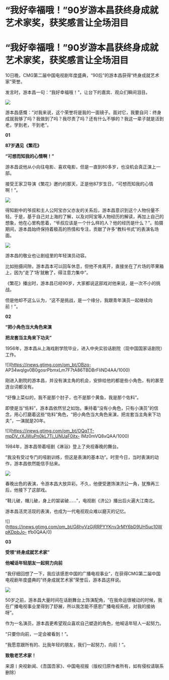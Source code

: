 # “我好幸福哦！”90岁游本昌获终身成就艺术家奖，获奖感言让全场泪目

# “我好幸福哦！”90岁游本昌获终身成就艺术家奖，获奖感言让全场泪目

10日晚，CMG第二届中国电视剧年度盛典，“90后”的游本昌获得“终身成就艺术家”荣誉。

发言时，游本昌一句：“我好幸福哦！”，让台下的嘉宾、观众们瞬间泪目。

![](https://inews.gtimg.com/om_bt/Gsr411EXjk817xa7eu7nkTwSWtEwn2BLVwbodqhxMkb0gAA/0)

游本昌感慨：“对我来说，这个荣誉将是我的一面镜子。面对它，我要自问：终身成就我够了吗？我做到了吗？我尽责了吗？还有什么不够的？我这一辈子就是活到老，学到老，干到老”。

**01**

**87岁遇见《繁花》**

**“可想而知我的心情啊！”**

游本昌说他从小向往电影、喜欢电影，但是一直到80多岁，也没机会真正演上一部。

接受王家卫导演《繁花》邀约的那天，正是他87岁生日，“可想而知我的心情啊！”。

![](https://inews.gtimg.com/om_bt/OcDKfBj6vtRJkdjrm0vLXjpmwOYlVBmGKoOORQXMtkufEAA/1000)

得知剧中的爷叔和主人公阿宝亦父亦友的关系后，游本昌意识到这个人物份量不轻。于是，基于自己对上海的了解，以及对阿宝等人物经历的解读，再加上自己的想象，他在心里构思着，“爷叔应该是一个什么样的人？他的经历是什么？”。拍摄期间，游本昌始终保持着极高的热情和专注，贡献了许多“教科书式”的表演名场面。

![](https://inews.gtimg.com/om_bt/GeMTuCuHnPCUENXJlKKEOf9SkyvcOmYShbiXqdaNmhc4UAA/0)

游本昌的敬业也让剧组里的年轻演员动容。

比如拍摄间隙，游本昌本可以回车休息，但他不肯离开，直接坐在了片场的苹果箱上，因为“走了‘场’就散了，得注意力集中”。

《繁花》播出时，游本昌已经90岁，大家都说这部戏对他来说，是一次不小的挑战。

但是他却不这么认为，“这不是挑战，是一个缘分，我跟青年演员一起继续向前！”。

**02**

**“把小角色当大角色来演**

**把龙套当主角来下功夫”**

1956年，游本昌从上海戏剧学院毕业，进入中央实验话剧院（现中国国家话剧院）工作。

![](https://inews.gtimg.com/om_bt/OBzq-
AP34wqIgv0B0gosrPbmxLm7F7tA86TBDBrFIiND4AA/1000)

刚进入剧院的游本昌，并没有演主角的机会，安排给他的都是些小角色，有的甚至连台词都没有。

“好像上菜似的，我不是那个肘子，也不是那个黄鱼，我是那个佐料”。

即使是当“佐料”，游本昌依然甘之如饴。秉持着“没有小角色，只有小演员”的信念，用心打磨着这些“佐料”角色，“把小角色当大角色来演，把龙套当主角来下功夫”，一演就是20年。

![](https://inews.gtimg.com/om_bt/OQqTT-mpDV_rXJWuPn0kL7Tj_UNUaF0itx-
IMz0mVQ8xQAA/1000)

1984年，游本昌带着哑剧《淋浴》登上了央视春晚的舞台。

“我没有受过专门的哑剧训练，但这是表演的基本功”。时至今日，当时表演的动作，游本昌依然能信手拈来。

![](https://inews.gtimg.com/om_bt/GNAA6E9gm5Lt0gaJUMLAsNoGpFXjXAkKCNQKQb3DsWxD8AA/0)

春晚出色的表演，令游本昌大放异彩。不久，他便受邀饰演济公一角，犹豫再三后，他接下了这部戏。

“鞋儿破，帽儿破，身上的袈裟破……”，电视剧《济公》播出后火遍大江南北。

游本昌活灵活现的表演，也成为一代电视观众难以磨灭的记忆。

![](https://inews.gtimg.com/om_bt/G6hyVzGjRRPYYKnv3rMY6bD9UH5uc10WpKDpbJo-
tfb0QAA/0)

**03**

**受领“终身成就艺术家”**

**他喊话年轻朋友一起努力向前**

“我仔细回想了一下，我应该感恩中国的广播电视事业”，在获得CMG第二届中国电视剧年度盛典的“终身成就艺术家”荣誉后，游本昌这样说。

![](https://inews.gtimg.com/om_bt/OAAogB_gqaZL0rpv56rcWELRavnzXm39dzsc1d54IJhT4AA/1000)

50岁之前，游本昌大量时间在话剧舞台上饰演配角，“在我命运很被动的时候，我在广播电视事业里得到了舒展，所以我怎能不感恩广播电视系统，对我的接纳呀”。

作为一名演员，游本昌更希望观众喜欢自己塑造的角色，他喊话年轻人一起努力。

“只要你向前，一定会被看到！”。

“我愿意跟所有的、比我年轻的朋友，我们一起努力，向前！”。

**致敬老艺术家！**

来源丨央视新闻、《吾国吾家》、中国电视报（版权归原作者所有，如有侵权请联系删除）

